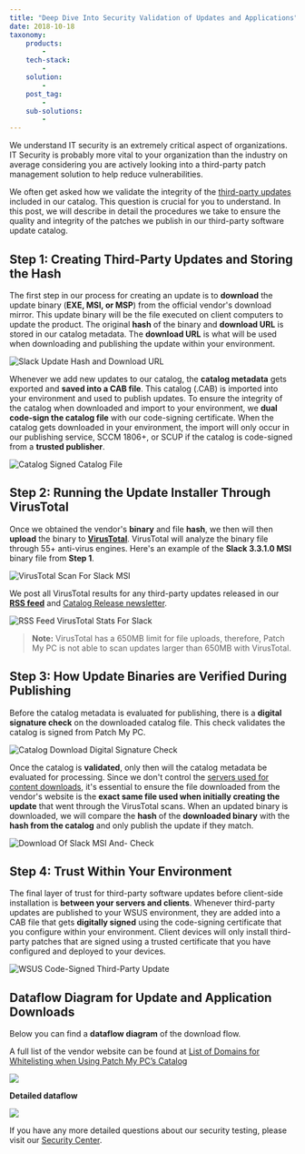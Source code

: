 ```yaml
---
title: "Deep Dive Into Security Validation of Updates and Applications"
date: 2018-10-18
taxonomy:
    products:
        - 
    tech-stack:
        - 
    solution:
        - 
    post_tag:
        - 
    sub-solutions:
        - 
---
```


We understand IT security is an extremely critical aspect of organizations.  IT Security is probably more vital to your organization than the industry on average considering you are actively looking into a third-party patch management solution to help reduce vulnerabilities.

We often get asked how we validate the integrity of the [third-party updates](/supported-products) included in our catalog. This question is crucial for you to understand. In this post, we will describe in detail the procedures we take to ensure the quality and integrity of the patches we publish in our third-party software update catalog.

## Step 1: Creating Third-Party Updates and Storing the Hash

The first step in our process for creating an update is to **download** the update binary (**EXE, MSI, or MSP**) from the official vendor's download mirror. This update binary will be the file executed on client computers to update the product. The original **hash** of the binary and **download URL** is stored in our catalog metadata. The **download URL** is what will be used when downloading and publishing the update within your environment.

![Slack Update Hash and Download URL](/_images/Slack-Update-Hash-and-Download-URL.png "Slack Update Hash and Download URL")

Whenever we add new updates to our catalog, the **catalog metadata** gets exported and **saved into a CAB file**. This catalog (.CAB) is imported into your environment and used to publish updates. To ensure the integrity of the catalog when downloaded and import to your environment, we **dual code-sign the catalog file** with our code-signing certificate. When the catalog gets downloaded in your environment, the import will only occur in our publishing service, SCCM 1806+, or SCUP if the catalog is code-signed from a **trusted publisher**.

![Catalog Signed Catalog File](/_images/Catalog-Signed.png "Catalog Signed Catalog File")

## Step 2: Running the Update Installer Through VirusTotal

Once we obtained the vendor's **binary** and file **hash**, we then will then **upload** the binary to **[VirusTotal](https://www.virustotal.com/)**. VirusTotal will analyze the binary file through 55+ anti-virus engines. Here's an example of the **Slack 3.3.1.0 MSI** binary file from **Step 1**.

![VirusTotal Scan For Slack MSI](/_images/VirusTotal-Scan-For-Slack-MSI.png "VirusTotal Scan For Slack MSI")

We post all VirusTotal results for any third-party updates released in our **[RSS feed](https://patchmypc.com/category/scupcatalogupdates/feed)** and [Catalog Release newsletter](https://patchmypc.com/scup-catalog-newsletter-signup).

![RSS Feed VirusTotal Stats For Slack](/_images/RSS-Feed-VirusTotal-Stats-For-Slack.png "RSS Feed VirusTotal Stats For Slack")

> **Note:** VirusTotal has a 650MB limit for file uploads, therefore, Patch My PC is not able to scan updates larger than 650MB with VirusTotal.

## Step 3: How Update Binaries are Verified During Publishing

Before the catalog metadata is evaluated for publishing, there is a **digital signature check** on the downloaded catalog file. This check validates the catalog is signed from Patch My PC.

![Catalog Download Digital Signature Check](/_images/Catalog-Download-Signature-Check.png "Catalog Download Digital Signature Check")

Once the catalog is **validated**, only then will the catalog metadata be evaluated for processing. Since we don't control the [servers used for content downloads](/list-of-domains-used-for-downloads-in-patch-my-pc-update-catalog), it's essential to ensure the file downloaded from the vendor's website is the **exact same file used when initially creating the update** that went through the VirusTotal scans. When an updated binary is downloaded, we will compare the **hash** of the **downloaded binary** with the **hash from the catalog** and only publish the update if they match.

![Download Of Slack MSI And- Check](/_images/Download-Of-Slack-MSI-And-Hash-Check.png "Download Of Slack MSI And- Check")

## Step 4: Trust Within Your Environment

The final layer of trust for third-party software updates before client-side installation is **between your servers and clients**. Whenever third-party updates are published to your WSUS environment, they are added into a CAB file that gets **digitally signed** using the code-signing certificate that you configure within your environment. Client devices will only install third-party patches that are signed using a trusted certificate that you have configured and deployed to your devices.

![WSUS Code-Signed Third-Party Update](/_images/WSUS-Code-Signed-Third-Party-Update.png "WSUS Code-Signed Third-Party Update")

## Dataflow Diagram for Update and Application Downloads

Below you can find a **dataflow diagram** of the download flow.

A full list of the vendor website can be found at [List of Domains for Whitelisting when Using Patch My PC’s Catalog](/list-of-domains-used-for-downloads-in-patch-my-pc-update-catalog)

![](/_images/Patch-My-PC-Dataflow-Diagram-for-Downloads-2.png)

**Detailed dataflow**

![](/_images/PMP-Architecture-WSUS_ConfigMgr_Intune.png)

If you have any more detailed questions about our security testing, please visit our [Security Center](https://patchmypc.com/security/).